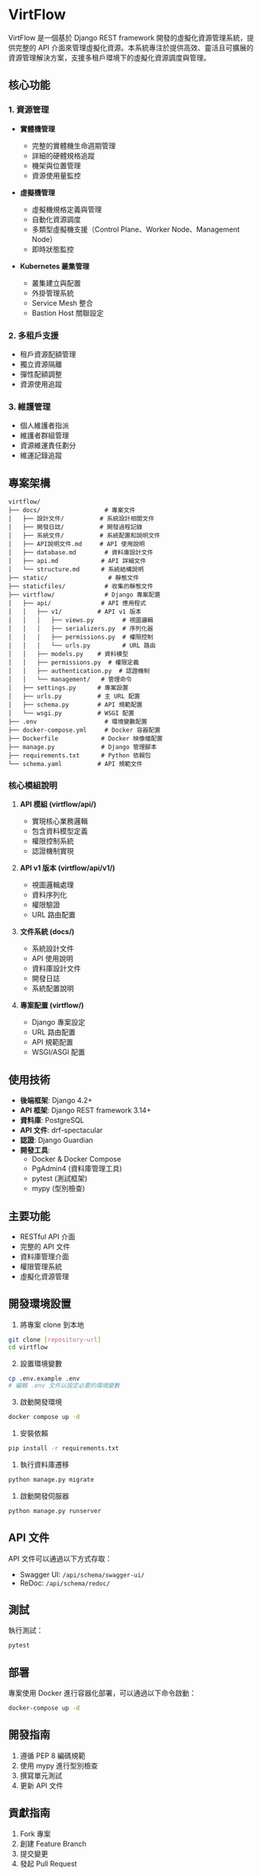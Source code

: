 # VirtFlow

VirtFlow 是一個基於 Django REST framework 開發的虛擬化資源管理系統，提供完整的 API 介面來管理虛擬化資源。本系統專注於提供高效、靈活且可擴展的資源管理解決方案，支援多租戶環境下的虛擬化資源調度與管理。

## 核心功能

### 1. 資源管理

- **實體機管理**
  - 完整的實體機生命週期管理
  - 詳細的硬體規格追蹤
  - 機架與位置管理
  - 資源使用量監控

- **虛擬機管理**
  - 虛擬機規格定義與管理
  - 自動化資源調度
  - 多類型虛擬機支援（Control Plane、Worker Node、Management Node）
  - 即時狀態監控

- **Kubernetes 叢集管理**
  - 叢集建立與配置
  - 外掛管理系統
  - Service Mesh 整合
  - Bastion Host 關聯設定

### 2. 多租戶支援

- 租戶資源配額管理
- 獨立資源隔離
- 彈性配額調整
- 資源使用追蹤

### 3. 維護管理

- 個人維護者指派
- 維護者群組管理
- 資源維運責任劃分
- 維運記錄追蹤

## 專案架構

```text
virtflow/
├── docs/                  # 專案文件
│   ├── 設計文件/          # 系統設計相關文件
│   ├── 開發日誌/          # 開發過程記錄
│   ├── 系統文件/          # 系統配置和說明文件
│   ├── API說明文件.md     # API 使用說明
│   ├── database.md        # 資料庫設計文件
│   ├── api.md            # API 詳細文件
│   └── structure.md      # 系統結構說明
├── static/                 # 靜態文件
├── staticfiles/           # 收集的靜態文件
├── virtflow/              # Django 專案配置
│   ├── api/              # API 應用程式
│   │   ├── v1/          # API v1 版本
│   │   │   ├── views.py        # 視圖邏輯
│   │   │   ├── serializers.py  # 序列化器
│   │   │   ├── permissions.py  # 權限控制
│   │   │   └── urls.py         # URL 路由
│   │   ├── models.py    # 資料模型
│   │   ├── permissions.py  # 權限定義
│   │   ├── authentication.py  # 認證機制
│   │   └── management/   # 管理命令
│   ├── settings.py      # 專案設置
│   ├── urls.py          # 主 URL 配置
│   ├── schema.py        # API 規範配置
│   └── wsgi.py          # WSGI 配置
├── .env                   # 環境變數配置
├── docker-compose.yml     # Docker 容器配置
├── Dockerfile            # Docker 映像檔配置
├── manage.py             # Django 管理腳本
├── requirements.txt      # Python 依賴包
└── schema.yaml          # API 規範文件
```

### 核心模組說明

1. **API 模組 (virtflow/api/)**
   - 實現核心業務邏輯
   - 包含資料模型定義
   - 權限控制系統
   - 認證機制實現

2. **API v1 版本 (virtflow/api/v1/)**
   - 視圖邏輯處理
   - 資料序列化
   - 權限驗證
   - URL 路由配置

3. **文件系統 (docs/)**
   - 系統設計文件
   - API 使用說明
   - 資料庫設計文件
   - 開發日誌
   - 系統配置說明

4. **專案配置 (virtflow/)**
   - Django 專案設定
   - URL 路由配置
   - API 規範配置
   - WSGI/ASGI 配置

## 使用技術

- **後端框架**: Django 4.2+
- **API 框架**: Django REST framework 3.14+
- **資料庫**: PostgreSQL
- **API 文件**: drf-spectacular
- **認證**: Django Guardian
- **開發工具**:
  - Docker & Docker Compose
  - PgAdmin4 (資料庫管理工具)
  - pytest (測試框架)
  - mypy (型別檢查)

## 主要功能

- RESTful API 介面
- 完整的 API 文件
- 資料庫管理介面
- 權限管理系統
- 虛擬化資源管理

## 開發環境設置

1. 將專案 clone 到本地

```bash
git clone [repository-url]
cd virtflow
```

2. 設置環境變數

```bash
cp .env.example .env
# 編輯 .env 文件以設定必要的環境變數
```

3. 啟動開發環境

```bash
docker compose up -d
```

1. 安裝依賴

```bash
pip install -r requirements.txt
```

1. 執行資料庫遷移

```bash
python manage.py migrate
```

1. 啟動開發伺服器

```bash
python manage.py runserver
```

## API 文件

API 文件可以通過以下方式存取：

- Swagger UI: `/api/schema/swagger-ui/`
- ReDoc: `/api/schema/redoc/`

## 測試

執行測試：

```bash
pytest
```

## 部署

專案使用 Docker 進行容器化部署，可以通過以下命令啟動：

```bash
docker-compose up -d
```

## 開發指南

1. 遵循 PEP 8 編碼規範
2. 使用 mypy 進行型別檢查
3. 撰寫單元測試
4. 更新 API 文件

## 貢獻指南

1. Fork 專案
2. 創建 Feature Branch
3. 提交變更
4. 發起 Pull Request
